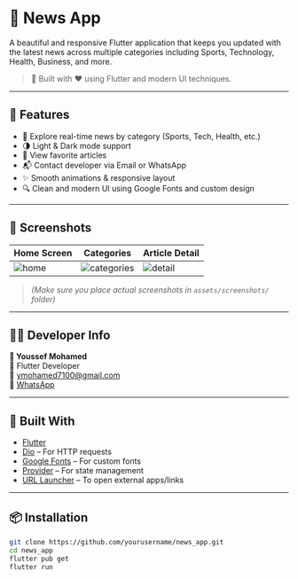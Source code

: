 # 📰 News App

A beautiful and responsive Flutter application that keeps you updated with the latest news across multiple categories including Sports, Technology, Health, Business, and more.

> 📱 Built with ❤️ using Flutter and modern UI techniques.

---

## 🚀 Features

- 🧭 Explore real-time news by category (Sports, Tech, Health, etc.)
- 🌗 Light & Dark mode support
- 📂 View favorite articles
- 📬 Contact developer via Email or WhatsApp
- ✨ Smooth animations & responsive layout
- 🔍 Clean and modern UI using Google Fonts and custom design

---

## 📸 Screenshots

| Home Screen | Categories | Article Detail |
|-------------|------------|----------------|
| ![home](assets/screenshots/home.png) | ![categories](assets/screenshots/categories.png) | ![detail](assets/screenshots/detail.png) |

> *(Make sure you place actual screenshots in `assets/screenshots/` folder)*

---

## 🧑‍💻 Developer Info

**👤 Youssef Mohamed**  
💼 Flutter Developer  
📧 ymohamed7100@gmail.com  
📱 [WhatsApp](https://wa.me/201015718721)

---

## 🧱 Built With

- [Flutter](https://flutter.dev/)
- [Dio](https://pub.dev/packages/dio) – For HTTP requests
- [Google Fonts](https://pub.dev/packages/google_fonts) – For custom fonts
- [Provider](https://pub.dev/packages/provider) – For state management
- [URL Launcher](https://pub.dev/packages/url_launcher) – To open external apps/links

---

## 📦 Installation

```bash
git clone https://github.com/yourusername/news_app.git
cd news_app
flutter pub get
flutter run

